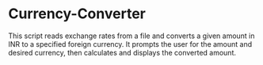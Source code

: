 # Currency-Converter
This script reads exchange rates from a file and converts a given amount in INR to a specified foreign currency. It prompts the user for the amount and desired currency, then calculates and displays the converted amount.
